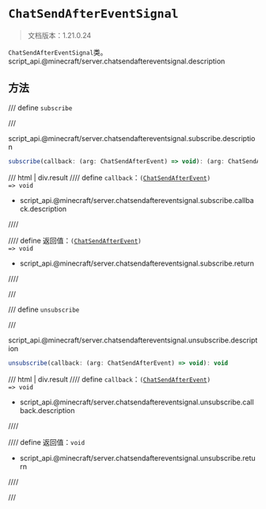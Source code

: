 # `ChatSendAfterEventSignal`

> 文档版本：1.21.0.24

`ChatSendAfterEventSignal`类。script_api.@minecraft/server.chatsendaftereventsignal.description

## 方法

/// define
`subscribe`


///

script_api.@minecraft/server.chatsendaftereventsignal.subscribe.description

```js
subscribe(callback: (arg: ChatSendAfterEvent) => void): (arg: ChatSendAfterEvent) => void
```

/// html | div.result
//// define
`callback`：<code>(<a href="../chatsendafterevent/">ChatSendAfterEvent</a>) =&gt; void</code>

- script_api.@minecraft/server.chatsendaftereventsignal.subscribe.callback.description


////

//// define
返回值：<code>(<a href="../chatsendafterevent/">ChatSendAfterEvent</a>) =&gt; void</code>

- script_api.@minecraft/server.chatsendaftereventsignal.subscribe.return


////

///


/// define
`unsubscribe`


///

script_api.@minecraft/server.chatsendaftereventsignal.unsubscribe.description

```js
unsubscribe(callback: (arg: ChatSendAfterEvent) => void): void
```

/// html | div.result
//// define
`callback`：<code>(<a href="../chatsendafterevent/">ChatSendAfterEvent</a>) =&gt; void</code>

- script_api.@minecraft/server.chatsendaftereventsignal.unsubscribe.callback.description


////

//// define
返回值：`void`

- script_api.@minecraft/server.chatsendaftereventsignal.unsubscribe.return


////

///

